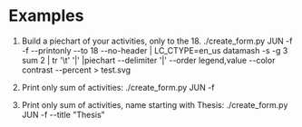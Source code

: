 
# Examples

1. Build a piechart of your activities, only to the 18.
./create_form.py JUN -f <FILE1> -f <FILE2> --printonly --to 18 --no-header | LC_CTYPE=en_us datamash -s -g 3 sum 2 | tr '\t' '|' |piechart --delimiter '|' --order legend,value --color contrast --percent > test.svg

1. Print only sum of activities:
./create_form.py JUN -f <FILE1>

1. Print only sum of activities, name starting with Thesis:
./create_form.py JUN -f <FILE1> --title "Thesis"
